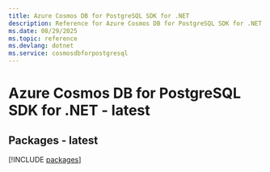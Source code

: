 ```yaml
---
title: Azure Cosmos DB for PostgreSQL SDK for .NET
description: Reference for Azure Cosmos DB for PostgreSQL SDK for .NET
ms.date: 08/29/2025
ms.topic: reference
ms.devlang: dotnet
ms.service: cosmosdbforpostgresql
---
```

# Azure Cosmos DB for PostgreSQL SDK for .NET - latest
## Packages - latest
[!INCLUDE [packages](cosmos-db-for-postgresql-index.md)]